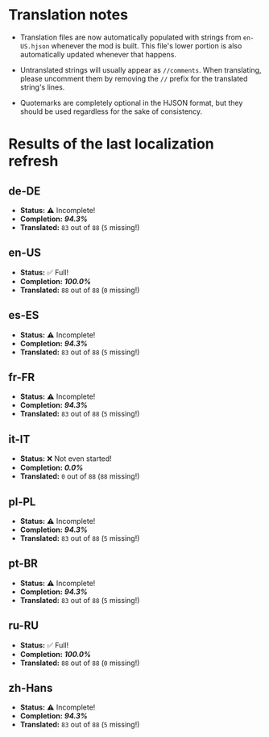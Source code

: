 # Translation notes
- Translation files are now automatically populated with strings from `en-US.hjson` whenever the mod is built. This file's lower portion is also automatically updated whenever that happens.

- Untranslated strings will usually appear as `//comments`. When translating, please uncomment them by removing the `//` prefix for the translated string's lines.

- Quotemarks are completely optional in the HJSON format, but they should be used regardless for the sake of consistency.

# Results of the last localization refresh

## de-DE
- **Status:** ⚠️ Incomplete!
- **Completion:** ***94.3%***
- **Translated:** `83` out of `88` (`5` missing!)

## en-US
- **Status:** ✅ Full!
- **Completion:** ***100.0%***
- **Translated:** `88` out of `88` (`0` missing!)

## es-ES
- **Status:** ⚠️ Incomplete!
- **Completion:** ***94.3%***
- **Translated:** `83` out of `88` (`5` missing!)

## fr-FR
- **Status:** ⚠️ Incomplete!
- **Completion:** ***94.3%***
- **Translated:** `83` out of `88` (`5` missing!)

## it-IT
- **Status:** ❌ Not even started!
- **Completion:** ***0.0%***
- **Translated:** `0` out of `88` (`88` missing!)

## pl-PL
- **Status:** ⚠️ Incomplete!
- **Completion:** ***94.3%***
- **Translated:** `83` out of `88` (`5` missing!)

## pt-BR
- **Status:** ⚠️ Incomplete!
- **Completion:** ***94.3%***
- **Translated:** `83` out of `88` (`5` missing!)

## ru-RU
- **Status:** ✅ Full!
- **Completion:** ***100.0%***
- **Translated:** `88` out of `88` (`0` missing!)

## zh-Hans
- **Status:** ⚠️ Incomplete!
- **Completion:** ***94.3%***
- **Translated:** `83` out of `88` (`5` missing!)

